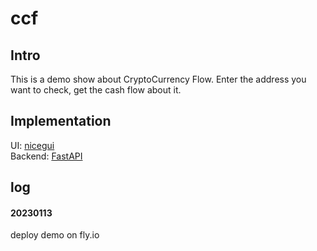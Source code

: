 # ccf
## Intro
This is a demo show about CryptoCurrency Flow. Enter the address you want to check, get the cash flow about it.
## Implementation
UI: [nicegui](https://github.com/zauberzeug/nicegui)   
Backend: [FastAPI](https://github.com/tiangolo/fastapi)   
## log
#### 20230113
deploy demo on fly.io